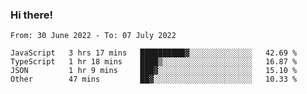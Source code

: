 ### Hi there!

<!--START_SECTION:waka-->

```text
From: 30 June 2022 - To: 07 July 2022

JavaScript   3 hrs 17 mins   ██████████▓░░░░░░░░░░░░░░   42.69 %
TypeScript   1 hr 18 mins    ████▒░░░░░░░░░░░░░░░░░░░░   16.87 %
JSON         1 hr 9 mins     ███▓░░░░░░░░░░░░░░░░░░░░░   15.10 %
Other        47 mins         ██▓░░░░░░░░░░░░░░░░░░░░░░   10.33 %
```

<!--END_SECTION:waka-->
